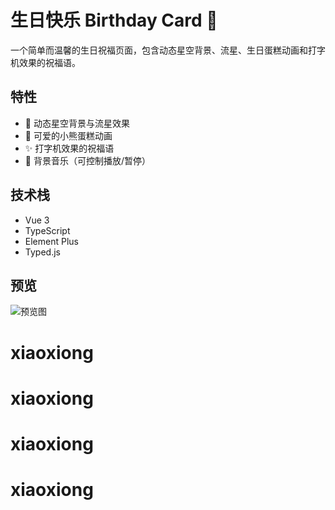 # 生日快乐 Birthday Card 🎂

一个简单而温馨的生日祝福页面，包含动态星空背景、流星、生日蛋糕动画和打字机效果的祝福语。

## 特性

- 🌟 动态星空背景与流星效果
- 🎂 可爱的小熊蛋糕动画
- ✨ 打字机效果的祝福语
- 🎵 背景音乐（可控制播放/暂停）

## 技术栈

- Vue 3
- TypeScript
- Element Plus
- Typed.js

## 预览

![预览图](preview.gif)
# xiaoxiong
# xiaoxiong
# xiaoxiong
# xiaoxiong
